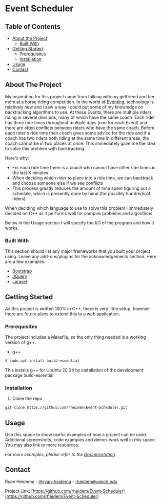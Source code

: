 <!-- TITLE -->
# Event Scheduler



<!-- TABLE OF CONTENTS -->
## Table of Contents

* [About the Project](#about-the-project)
  * [Built With](#built-with)
* [Getting Started](#getting-started)
  * [Prerequisites](#prerequisites)
  * [Installation](#installation)
* [Usage](#usage)
* [Contact](#contact)


<!-- ABOUT THE PROJECT -->
## About The Project

My inspiration for this project came from talking with my girlfriend and her mom at a horse riding competition. In the world of [Eventing](https://en.wikipedia.org/wiki/Eventing), technology is relatively new and I saw a way I could put some of my knowledge on backtracking algorithms to use. At these Events, there are multiple riders riding in several divisions, many of which have the same coach. Each rider has three ride times throughout multiple days (one for each Event) and there are often conflicts between riders who have the same coach. Before each rider's ride time their coach gives some advice for the ride and if a coach has two riders both riding at the same time in different areas, the coach cannot be in two places at once. This immediately gave me the idea to solve this problem with backtracking.

Here's why:
* For each ride time there is a coach who cannot have other ride times in the last X minutes
* When deciding which rider to place into a ride time, we can backtrack and choose someone else if we see conflicts
* This process greatly reduces the amount of time spent figuring out a schedule, which is presently done by hand (for possibly hundreds of riders)

When deciding which language to use to solve this problem I immediately decided on C++ as it performs well for complex problems and algorithms.

Below in the Usage section I will specify the I/O of the program and how it works.

### Built With
This section should list any major frameworks that you built your project using. Leave any add-ons/plugins for the acknowledgements section. Here are a few examples.
* [Bootstrap](https://getbootstrap.com)
* [JQuery](https://jquery.com)
* [Laravel](https://laravel.com)



<!-- GETTING STARTED -->
## Getting Started

As this project is written 100% in C++, there is very little setup, however there are future plans to extend this to a web application.

### Prerequisites

The project includes a Makefile, so the only thing needed is a working version of g++.
* g++
```sh
$ sudo apt install build-essential
```
This installs g++ for Ubuntu 20.04 by installation of the development package build-essential.

### Installation

1. Clone the repo
```sh
git clone https://github.com/rheidem/Event-Scheduler.git
```



<!-- USAGE EXAMPLES -->
## Usage

Use this space to show useful examples of how a project can be used. Additional screenshots, code examples and demos work well in this space. You may also link to more resources.

_For more examples, please refer to the [Documentation](https://example.com)_



<!-- CONTACT -->
## Contact

Ryan Heidema - [@ryan-heidema](https://www.linkedin.com/in/ryan-heidema/) - rheidem@umich.edu

Project Link: [https://github.com/rheidem/Event-Scheduler](https://github.com/rheidem/Event-Scheduler)
